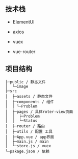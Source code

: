 ## 技术栈

- ElementUI

- axios

- vuex

- vue-router

## 项目结构

```text
├─public / 静态文件
│  └─image
├─src
│  ├─assets / 静态文件
│  ├─components / 组件
│  │ └─Problem
│  ├─pages / 具体roter-view页面
│  │  ├─Problem
│  │  └─Status
│  ├─router / 路由
│  ├─utils / 配置 工具
│  ├─App.vue / app界面
│  ├─main.js / main
│  └─store.js / vuex
└─pakage.json / 依赖
```
